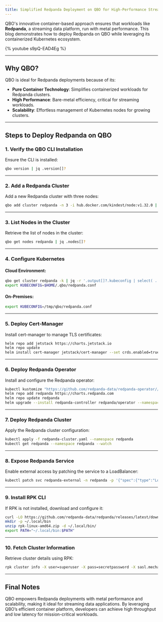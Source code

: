 ```yaml
---
title: Simplified Redpanda Deployment on QBO for High-Performance Streaming
---
```


<!-- <img src="/demos/images/redpanda.svg" width="100"> -->

QBO's innovative container-based approach ensures that workloads like **Redpanda**, a streaming data platform, run with metal performance. This blog demonstrates how to deploy Redpanda on QBO while leveraging its containerized Kubernetes ecosystem.

{% youtube s9pQ-EAD4Eg %}

---

## Why QBO?

QBO is ideal for Redpanda deployments because of its:

- **Pure Container Technology**: Simplifies containerized workloads for Redpanda clusters.
- **High Performance**: Bare-metal efficiency, critical for streaming workloads.
- **Scalability**: Effortless management of Kubernetes nodes for growing clusters.

---

## Steps to Deploy Redpanda on QBO

### 1. Verify the QBO CLI Installation

Ensure the CLI is installed:

```bash
qbo version | jq .version[]?
```

---

### 2. Add a Redpanda Cluster

Add a new Redpanda cluster with three nodes:

```bash
qbo add cluster redpanda -n 3 -i hub.docker.com/kindest/node:v1.32.0 | jq
```

---

### 3. List Nodes in the Cluster

Retrieve the list of nodes in the cluster:

```bash
qbo get nodes redpanda | jq .nodes[]?
```

---

### 4. Configure Kubernetes

#### Cloud Environment:

```bash
qbo get cluster redpanda -k | jq -r '.output[]?.kubeconfig | select( . != null)' > $HOME/.qbo/redpanda.conf
export KUBECONFIG=$HOME/.qbo/redpanda.conf
```

#### On-Premises:

```bash
export KUBECONFIG=/tmp/qbo/redpanda.conf
```

---

### 5. Deploy Cert-Manager

Install cert-manager to manage TLS certificates:

```bash
helm repo add jetstack https://charts.jetstack.io
helm repo update
helm install cert-manager jetstack/cert-manager --set crds.enabled=true --namespace cert-manager --create-namespace
```

---

### 6. Deploy Redpanda Operator

Install and configure the Redpanda operator:

```bash
kubectl kustomize "https://github.com/redpanda-data/redpanda-operator//operator/config/crd?ref=v2.3.6-24.3.3" | kubectl apply --server-side -f -
helm repo add redpanda https://charts.redpanda.com
helm repo update redpanda
helm upgrade --install redpanda-controller redpanda/operator --namespace redpanda --set image.tag=v2.3.6-24.3.3 --create-namespace
```

---

### 7. Deploy Redpanda Cluster

Apply the Redpanda cluster configuration:

```bash
kubectl apply -f redpanda-cluster.yaml --namespace redpanda
kubectl get redpanda --namespace redpanda --watch
```

---

### 8. Expose Redpanda Service

Enable external access by patching the service to a LoadBalancer:

```bash
kubectl patch svc redpanda-external -n redpanda -p '{"spec":{"type":"LoadBalancer"}}'
```

---

### 9. Install RPK CLI

If RPK is not installed, download and configure it:

```bash
curl -LO https://github.com/redpanda-data/redpanda/releases/latest/download/rpk-linux-amd64.zip
mkdir -p ~/.local/bin
unzip rpk-linux-amd64.zip -d ~/.local/bin/
export PATH="~/.local/bin:$PATH"
```

---

### 10. Fetch Cluster Information

Retrieve cluster details using RPK:

```bash
rpk cluster info -X user=superuser -X pass=secretpassword -X sasl.mechanism=SCRAM-SHA-512
```

---

## Final Notes

QBO empowers Redpanda deployments with metal performance and scalability, making it ideal for streaming data applications. By leveraging QBO’s efficient container platform, developers can achieve high throughput and low latency for mission-critical workloads.
